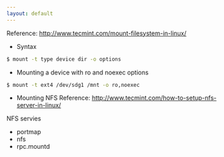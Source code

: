 ```yaml
---
layout: default
---
```

Reference:  <http://www.tecmint.com/mount-filesystem-in-linux/>

- Syntax
```sh
$ mount -t type device dir -o options
```
- Mounting a device with ro and noexec options
```sh
$ mount -t ext4 /dev/sdg1 /mnt -o ro,noexec
```
- Mounting NFS 
Reference: <http://www.tecmint.com/how-to-setup-nfs-server-in-linux/>

NFS servies

- portmap
- nfs
- rpc.mountd







